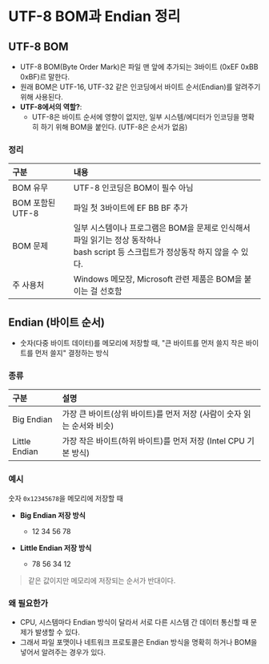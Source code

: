 # UTF-8 BOM과 Endian 정리

## UTF-8 BOM
- UTF-8 BOM(Byte Order Mark)은 파일 맨 앞에 추가되는 3바이트 (0xEF 0xBB 0xBF)르 말한다.
- 원래 BOM은 UTF-16, UTF-32 같은 인코딩에서 바이트 순서(Endian)를 알려주기 위해 사용된다.
- **UTF-8에서의 역할?**: 
  - UTF-8은 바이트 순서에 영향이 없지만, 일부 시스템/에디터가 인코딩을 명확히 하기 위해 BOM을 붙인다. (UTF-8은 순서가 없음)

### 정리

| 구분 | 내용                                                                                     |
|:---|:---------------------------------------------------------------------------------------|
| BOM 유무 | UTF-8 인코딩은 BOM이 필수 아님                                                                  |
| BOM 포함된 UTF-8 | 파일 첫 3바이트에 EF BB BF 추가                                                                 |
| BOM 문제 | 일부 시스템이나 프로그램은 BOM을 문제로 인식해서 파일 읽기는 정상 동작하나<br/>  bash script 등 스크립트가 정상동작 하지 않을 수 있다. |
| 주 사용처 | Windows 메모장, Microsoft 관련 제품은 BOM을 붙이는 걸 선호함                                           |


## Endian (바이트 순서)
- 숫자(다중 바이트 데이터)를 메모리에 저장할 때, "큰 바이트를 먼저 쓸지 작은 바이트를 먼저 쓸지" 결정하는 방식

### 종류

| 구분 | 설명 |
|:---|:---|
| Big Endian | 가장 큰 바이트(상위 바이트)를 먼저 저장 (사람이 숫자 읽는 순서와 비슷) |
| Little Endian | 가장 작은 바이트(하위 바이트)를 먼저 저장 (Intel CPU 기본 방식) |

### 예시

숫자 `0x12345678`을 메모리에 저장할 때

- **Big Endian 저장 방식**
  - 12 34 56 78

- **Little Endian 저장 방식**
  - 78 56 34 12

> 같은 값이지만 메모리에 저장되는 순서가 반대이다.

### 왜 필요한가

- CPU, 시스템마다 Endian 방식이 달라서 서로 다른 시스템 간 데이터 통신할 때 문제가 발생할 수 있다.
- 그래서 파일 포맷이나 네트워크 프로토콜은 Endian 방식을 명확히 하거나 BOM을 넣어서 알려주는 경우가 있다.
